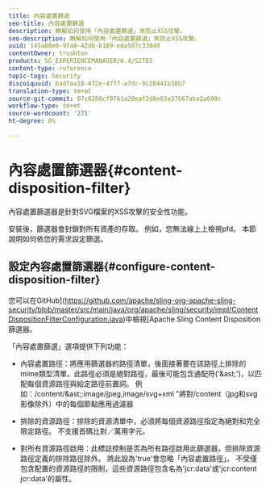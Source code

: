 ```yaml
---
title: 內容處置篩選
seo-title: 內容處置篩選
description: 瞭解如何使用「內容處置篩選」來防止XSS攻擊。
seo-description: 瞭解如何使用「內容處置篩選」來防止XSS攻擊。
uuid: 145a88e0-9fa8-42db-b189-eda507c33049
contentOwner: trushton
products: SG_EXPERIENCEMANAGER/6.4/SITES
content-type: reference
topic-tags: Security
discoiquuid: badfaa18-472e-4777-a7dc-9c28441b38b7
translation-type: tm+mt
source-git-commit: 07c0280cf0761a28eaf2d8e03a37667aba2a699c
workflow-type: tm+mt
source-wordcount: '271'
ht-degree: 0%

---
```



# 內容處置篩選器{#content-disposition-filter}

內容處置篩選器是針對SVG檔案的XSS攻擊的安全性功能。

安裝後，篩選器會封鎖對所有資產的存取。 例如，您無法線上上檢視pfd。 本節說明如何依您的需求設定篩選。

## 設定內容處置篩選器{#configure-content-disposition-filter}

您可以在GitHub](https://github.com/apache/sling-org-apache-sling-security/blob/master/src/main/java/org/apache/sling/security/impl/ContentDispositionFilterConfiguration.java)中檢視[Apache Sling Content Disposition篩選器。

「內容處置篩選」選項提供下列功能：

* 內容處置路徑：將應用篩選器的路徑清單，後面接著要在該路徑上排除的mime類型清單。此路徑必須是絕對路徑，最後可能包含通配符(&#39;&amp;ast;&#39;)，以匹配每個資源路徑與給定路徑前置詞。 例如：/content/&amp;ast;:image/jpeg,image/svg+xml &quot;將對/content（jpg和svg影像除外）中的每個節點應用過濾器

* 排除的資源路徑：排除的資源清單中，必須將每個資源路徑指定為絕對和完全限定路徑。 不支援首碼比對／萬用字元。

* 對所有資源路徑啟用：此標誌控制是否為所有路徑啟用此篩選器，但排除資源路徑定義的排除路徑除外。 將此設為&#39;true&#39;會忽略「內容處置路徑」。 不受僅包含配置的資源路徑的限制，這些資源路徑包含名為&#39;jcr:data&#39;或&#39;jcr:content jcr:data&#39;的屬性。

